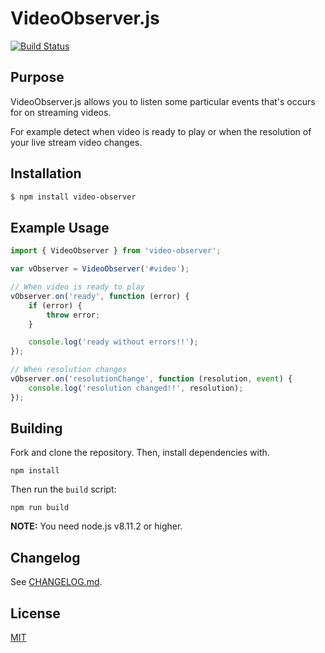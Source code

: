 # VideoObserver.js

[![Build Status](https://travis-ci.org/morenofa/VideoObserver.js.svg?branch=master)](https://travis-ci.org/morenofa/VideoObserver.js)

## Purpose

VideoObserver.js allows you to listen some particular events that's occurs for on streaming videos. 

For example detect when video is ready to play or when the resolution of your live stream video changes.

## Installation

```bash
$ npm install video-observer
```

## Example Usage

````js
import { VideoObserver } from 'video-observer';

var vObserver = VideoObserver('#video');

// When video is ready to play
vObserver.on('ready', function (error) {
    if (error) {
        throw error;
    }

    console.log('ready without errors!!');
});

// When resolution changes
vObserver.on('resolutionChange', function (resolution, event) {
    console.log('resolution changed!!', resolution);
});
````

## Building

Fork and clone the repository. Then, install dependencies with. 

```
npm install
```

Then run the `build` script:

```
npm run build
```

__NOTE:__ You need node.js v8.11.2 or higher.

## Changelog

See [CHANGELOG.md](https://github.com/morenofa/VideoObserver.js/blob/master/CHANGELOG.md).


## License

<a rel="license" href="https://opensource.org/licenses/MIT">MIT</a>
